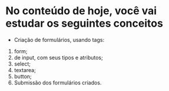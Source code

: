 # No conteúdo de hoje, você vai estudar os seguintes conceitos

- Criação de formulários, usando tags:

1. form;
2. de input, com seus tipos e atributos;
3. select;
4. textarea;
5. button;
6. Submissão dos formulários criados.
